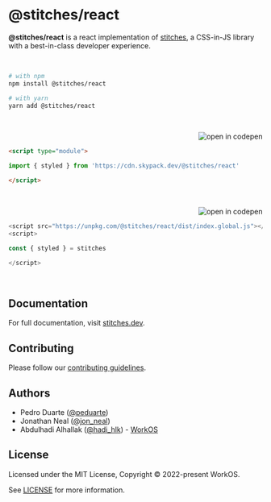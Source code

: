 # @stitches/react

**@stitches/react** is a react implementation of [stitches](https://stitches.dev), a CSS-in-JS library with a best-in-class developer experience.

<p><br /></p>

```sh
# with npm
npm install @stitches/react

# with yarn
yarn add @stitches/react
```

<p><br /></p>

<a href="https://codepen.io/embed/prefill?editable=true&default-tab=js%2Cresult&data=%7B%22js%22%3A%22import+%7B+styled+%7D+from+%27https%3A%2F%2Fcdn.skypack.dev%2F%40stitches%2Freact%27%3B%5Cn%5Cn%2F%2F+add+your+code+here%21%5Cn%2F%2F+see+https%3A%2F%2Fstitches.dev+for+documentation%22%7D"><img src="https://img.shields.io/badge/-open_in_codepen-2b354f?logo=codepen&style=flat-square" alt="open in codepen" valign="middle" align="right"></a>

<br />

```html
<script type="module">

import { styled } from 'https://cdn.skypack.dev/@stitches/react'

</script>
```

<p><br /></p>

<a href="https://codepen.io/embed/prefill?editable=true&default-tab=js%2Cresult&data=%7B%22js%22%3A%22const+%7B+styled+%7D+%3D+stitches%5Cn%5Cn%2F%2F+add+your+code+here%21%5Cn%2F%2F+see+https%3A%2F%2Fstitches.dev+for+documentation%22%2C%22js_external%22%3A%22https%3A%2F%2Funpkg.com%2Freact%2Fumd%2Freact.development.js%3Bhttps%3A%2F%2Funpkg.com%2Freact-dom%2Fumd%2Freact-dom.development.js%3Bhttps%3A%2F%2Funpkg.com%2F%40stitches%2Freact%2Fdist%2Findex.global.js%22%7D"><img src="https://img.shields.io/badge/-open_in_codepen-2b354f?logo=codepen&style=flat-square" alt="open in codepen" valign="middle" align="right"></a>

<br />

```js
<script src="https://unpkg.com/@stitches/react/dist/index.global.js"></script>
<script>

const { styled } = stitches

</script>
```

<p><br /></p>

## Documentation

For full documentation, visit [stitches.dev](https://stitches.dev).

## Contributing

Please follow our [contributing guidelines](https://github.com/stitchesjs/stitches/blob/canary/CONTRIBUTING.md).

## Authors

- Pedro Duarte ([@peduarte](https://twitter.com/peduarte))
- Jonathan Neal ([@jon_neal](https://twitter.com/jon_neal))
- Abdulhadi Alhallak ([@hadi_hlk](https://twitter.com/hadi_hlk)) - [WorkOS](https://workos.com)

## License

Licensed under the MIT License, Copyright © 2022-present WorkOS.

See [LICENSE](./LICENSE.md) for more information.
